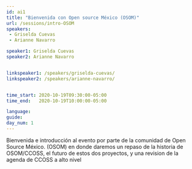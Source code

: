 ```yaml
---
id: ai1
title: "Bienvenida con Open source México (OSOM)"
url: /sessions/intro-OSOM
speakers:
 - Griselda Cuevas
 - Arianne Navarro

speaker1: Griselda Cuevas
speaker2: Arianne Navarro


linkspeaker1: /speakers/griselda-cuevas/
linkspeaker2: /speakers/arianne-navarro/


time_start: 2020-10-19T09:30:00-05:00
time_end:   2020-10-19T10:00:00-05:00

language: 
guide:
day_num: 1
---
```


Bienvenida e introducción al evento por parte de la comunidad de Open Source México. (OSOM) en donde daremos un repaso de la historia de OSOM/CCOSS, el futuro de estos dos proyectos, y una revision de la agenda de CCOSS a alto nivel 
